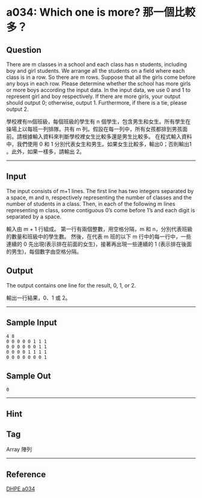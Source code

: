 # a034: Which one is more? 那一個比較多？

## Question
There are m classes in a school and each class has n students, including boy and girl students. We arrange all the students on a field where each class is in a row. So there are m rows. Suppose that all the girls come before any boys in each row. Please determine whether the school has more girls or more boys according the input data. In the input data, we use 0 and 1 to represent girl and boy respectively. If there are more girls, your output should output 0; otherwise, output 1. Furthermore, if there is a tie, please output 2.

學校裡有m個班級，每個班級的學生有 n 個學生，包含男生和女生。所有學生在操場上以每班一列排隊。共有 m 列。假設在每一列中，所有女孩都排到男孩面前。請根據輸入資料來判斷學校裡女生比較多還是男生比較多。 在程式輸入資料中，我們使用 0 和 1 分別代表女生和男生。如果女生比較多，輸出0；否則輸出1 。此外，如果一樣多，請輸出 2。

---

## Input
The input consists of m+1 lines. The first line has two integers separated by a space, m and n, respectively representing the number of classes and the number of students in a class. Then, in each of the following m lines representing m class, some contiguous 0’s come before 1’s and each digit is separated by a space.

輸入由 m + 1 行組成。 第一行有兩個整數，用空格分隔，m 和 n，分別代表班級的數量和班級中的學生數。 然後，在代表 m 班的以下 m 行中的每一行中，一些連續的 0 先出現(表示排在前面的女生)，接著再出現一些連續的 1 (表示排在後面的男生)，每個數字由空格分隔。

## Output
The output contains one line for the result, 0, 1, or 2.

輸出一行結果，0、1 或 2。

---

## Sample Input
```
4 8 
0 0 0 0 0 1 1 1 
0 0 0 0 0 0 1 1 
0 0 0 0 1 1 1 1 
0 0 0 0 0 0 0 1

```

## Sample Out
```
0
```

---

## Hint

## Tag
Array 陣列

---
## Reference
[DHPE a034](http://134.208.12.72/ShowProblem?problemid=a034)